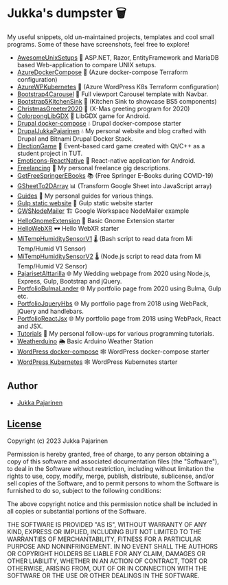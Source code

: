 # Jukka's dumpster 🗑️

My useful snippets, old un-maintained projects, templates and cool small programs. Some of these have screenshots, feel free to explore!

- [AwesomeUnixSetups](./AwesomeUnixSetups) 🐧  ASP.NET, Razor, EntityFramework and MariaDB based Web-application to compare UNIX setups.
- [AzureDockerCompose](./AzureDockerCompose/main.tf) 💠 (Azure docker-compose Terraform configuration)
- [AzureWPKubernetes](./AzureWPKubernetes/main.tf) 💠 (Azure WordPress K8s Terraform configuration)
- [Bootstrap4Carousel](./Bootstrap4Carousel) 🎨  Full viewport Carousel template with Navbar.
- [Bootstrap5KitchenSink](./Bootstrap5KitchenSink/index.html) 🎨 (Kitchen Sink to showcase BS5 components)
- [ChristmasGreeter2020](./ChristmasGreeter2020/ChristmasGreeter2020.js) 🎄 (X-Mas greeting program for 2020)
- [ColorpongLibGDX](./ColorpongLibGDX) 📱  LibGDX game for Android.
- [Drupal docker-compose](./DrupalDockerCompose) 💧 Drupal docker-compose starter
- [DrupalJukkaPajarinen](./DrupalJukkaPajarinen) 💧 My personal website and blog crafted with Drupal and Bitnami Drupal Docker Stack.
- [ElectionGame](./ElectionGame) 🎲  Event-based card game created with Qt/C++ as a student project in TUT.
- [Emoticons-ReactNative](./Emoticons-ReactNative) 📱  React-native application for Android.
- [Freelancing](./Freelancing) 📜  My personal freelance gig descriptions.
- [GetFreeSpringerEBooks](./GetFreeSpringerEBooks/GetFreeSpringerEBooks.sh) 📚 (Free Springer E-Books during COVID-19)
- [GSheetTo2DArray](./GSheetTo2DArray/GSheetTo2DArray.js) 📊 (Transform Google Sheet into JavaScript array)
- [Guides](./Guides) 📜  My personal guides for various things.
- [Gulp static website](./GulpStaticWebsite) 🥤 Gulp static website starter
- [GWSNodeMailer](./GWSNodeMailer) 🏗️  Google Workspace NodeMailer example
- [HelloGnomeExtension](./HelloGnomeExtension) 🐧  Basic Gnome Extension starter
- [HelloWebXR](./HelloWebXR) 🕶️  Hello WebXR starter
- [MiTempHumiditySensorV1](./MiTempHumiditySensorV1/getMiData.sh) 🌡️ (Bash script to read data from Mi Temp/Humid V1 Sensor)
- [MiTempHumiditySensorV2](./MiTempHumiditySensorV2/mi-temperature.js) 🌡️ (Node.js script to read data from Mi Temp/Humid V2 Sensor)
- [PajarisetAlttarilla](./PajarisetAlttarilla) 🌐  My Wedding webpage from 2020 using Node.js, Express, Gulp, Bootstrap and jQuery.
- [PortfolioBulmaLander](./PortfolioBulmaLander) 🌐 My portfolio page from 2020 using Bulma, Gulp etc.
- [PortfolioJqueryHbs](./PortfolioJqueryHbs) 🌐  My portfolio page from 2018 using WebPack, jQuery and handlebars.
- [PortfolioReactJsx](./PortfolioReactJsx) 🌐  My portfolio page from 2018 using WebPack, React and JSX.
- [Tutorials](./Tutorials) 📜 My personal follow-ups for various programming tutorials.
- [Weatherduino](./Weatherduino) 🌦️  Basic Arduino Weather Station
- [WordPress docker-compose](./WordpressDockerCompose) 🕸️  WordPress docker-compose starter
- [WordPress Kubernetes](./WordpressKubernetes) 🕸️  WordPress Kubernetes starter

## Author

- [Jukka Pajarinen](https://www.jukkapajarinen.com)

## [License](LICENSE.md)

Copyright (c) 2023 Jukka Pajarinen

Permission is hereby granted, free of charge, to any person obtaining a copy of this software and associated documentation files (the "Software"), to deal in the Software without restriction, including without limitation the rights to use, copy, modify, merge, publish, distribute, sublicense, and/or sell copies of the Software, and to permit persons to whom the Software is furnished to do so, subject to the following conditions:

The above copyright notice and this permission notice shall be included in all copies or substantial portions of the Software.

THE SOFTWARE IS PROVIDED "AS IS", WITHOUT WARRANTY OF ANY KIND, EXPRESS OR IMPLIED, INCLUDING BUT NOT LIMITED TO THE WARRANTIES OF MERCHANTABILITY, FITNESS FOR A PARTICULAR PURPOSE AND NONINFRINGEMENT. IN NO EVENT SHALL THE AUTHORS OR COPYRIGHT HOLDERS BE LIABLE FOR ANY CLAIM, DAMAGES OR OTHER LIABILITY, WHETHER IN AN ACTION OF CONTRACT, TORT OR OTHERWISE, ARISING FROM, OUT OF OR IN CONNECTION WITH THE SOFTWARE OR THE USE OR OTHER DEALINGS IN THE SOFTWARE.
